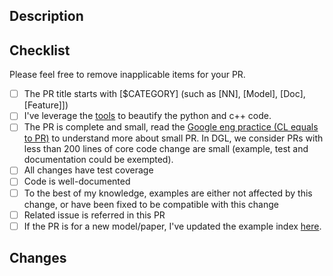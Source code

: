 ## Description
<!-- Brief description. Refer to the related issues if existed.
It'll be great if relevant reviewers can be assigned as well.-->

## Checklist
Please feel free to remove inapplicable items for your PR.
- [ ] The PR title starts with [$CATEGORY] (such as [NN], [Model], [Doc], [Feature]])
- [ ] I've leverage the [tools](https://docs.google.com/document/d/1iHyj7zlmygKSk5gBPsqIqL5ASPzJSPREaNT_QdsiYA4/edit) to beautify the python and c++ code.
- [ ] The PR is complete and small, read the [Google eng practice (CL equals to PR)](https://google.github.io/eng-practices/review/developer/small-cls.html) to understand more about small PR. In DGL, we consider PRs with less than 200 lines of core code change are small (example, test and documentation could be exempted).
- [ ] All changes have test coverage
- [ ] Code is well-documented
- [ ] To the best of my knowledge, examples are either not affected by this change, or have been fixed to be compatible with this change
- [ ] Related issue is referred in this PR
- [ ] If the PR is for a new model/paper, I've updated the example index [here](../examples/README.md).

## Changes
<!-- You could use following template
- [ ] Feature1, tests, (and when applicable, API doc)
- [ ] Feature2, tests, (and when applicable, API doc)
-->
